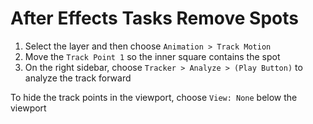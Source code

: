 # After Effects Tasks Remove Spots

1. Select the layer and then choose `Animation > Track Motion`
2. Move the `Track Point 1` so the inner square contains the spot
3. On the right sidebar, choose `Tracker > Analyze > (Play Button)` to analyze the track forward

To hide the track points in the viewport, choose `View: None` below the viewport
